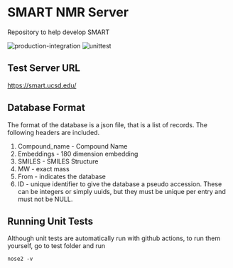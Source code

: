 # SMART NMR Server

Repository to help develop SMART 

![production-integration](https://github.com/mwang87/SMART_NMR/workflows/production-integration/badge.svg)
![unittest](https://github.com/mwang87/SMART_NMR/workflows/unittest/badge.svg)


## Test Server URL

https://smart.ucsd.edu/

## Database Format

The format of the database is a json file, that is a list of records. The following headers are included. 

1. Compound_name - Compound Name
1. Embeddings - 180 dimension embedding
1. SMILES - SMILES Structure
1. MW - exact mass
1. From - indicates the database
1. ID - unique identifier to give the database a pseudo accession. These can be integers or simply uuids, but they must be unique per entry and must not be NULL. 

## Running Unit Tests

Although unit tests are automatically run with github actions, to run them yourself, go to test folder and run

```
nose2 -v
```
